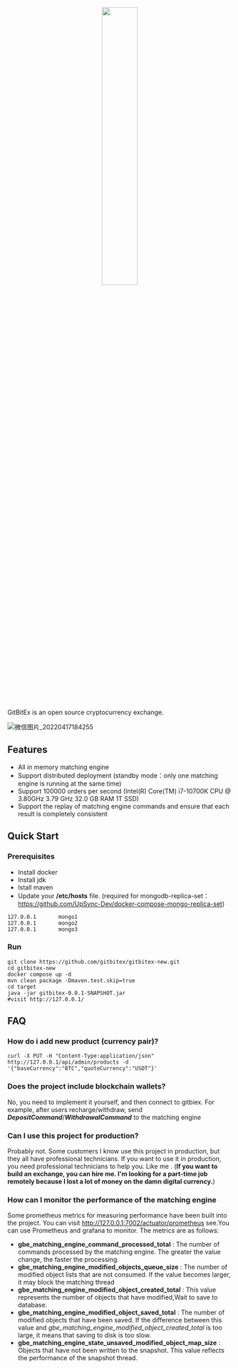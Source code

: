 <p align="center"><img width="40%" src="https://getbitex.oss-cn-beijing.aliyuncs.com/projects/image/logo.svg" /></p>

GitBitEx is an open source cryptocurrency exchange.

![微信图片_20220417184255](https://user-images.githubusercontent.com/4486680/163711067-8543457a-5b13-4131-bbd7-254860a580dc.png)


## Features
- All in memory matching engine
- Support distributed deployment (standby mode：only one matching engine is running at the same time)
- Support 100000 orders per second (Intel(R) Core(TM) i7-10700K CPU @ 3.80GHz   3.79 GHz  32.0 GB RAM 1T SSD)
- Support the replay of matching engine commands and ensure that each result is completely consistent


## Quick Start
### Prerequisites
- Install docker
- Install jdk
- Istall maven
- Update your **/etc/hosts** file. (required for mongodb-replica-set：https://github.com/UpSync-Dev/docker-compose-mongo-replica-set)
```text
127.0.0.1       mongo1
127.0.0.1       mongo2
127.0.0.1       mongo3
```

### Run

```shell
git clone https://github.com/gitbitex/gitbitex-new.git
cd gitbitex-new
docker compose up -d
mvn clean package -Dmaven.test.skip=true
cd target
java -jar gitbitex-0.0.1-SNAPSHOT.jar
#visit http://127.0.0.1/
```

## FAQ
### How do i add new product (currency pair)?
```shell
curl -X PUT -H "Content-Type:application/json" http://127.0.0.1/api/admin/products -d '{"baseCurrency":"BTC","quoteCurrency":"USDT"}'
```
### Does the project include blockchain wallets?
No, you need to implement it yourself, and then connect to gitbiex.
For example, after users recharge/withdraw, send **_DepositCommand_**/**_WithdrawalCommand_** to the matching engine
### Can I use this project for production?
Probably not. Some customers I know use this project in production, but they all have professional technicians. 
If you want to use it in production, you need professional technicians to help you. Like me . 
(**If you want to build an exchange, you can hire me. I'm looking for a part-time job remotely 
because I lost a lot of money on the damn digital currency.**)
### How can I monitor the performance of the matching engine
Some prometheus metrics for measuring performance have been built into the project. 
You can visit http://127.0.0.1:7002/actuator/prometheus see.You can use Prometheus and grafana to monitor.
The metrics are as follows:
- **gbe_matching_engine_command_processed_total** : The number of commands processed by the matching engine. The greater the value change, the faster the processing.
- **gbe_matching_engine_modified_objects_queue_size** : The number of modified object lists that are not consumed. If the value becomes larger, it may block the matching thread
- **gbe_matching_engine_modified_object_created_total** : This value represents the number of objects that have modified,Wait to save to database.
- **gbe_matching_engine_modified_object_saved_total** : The number of modified objects that have been saved. If the difference between this value and _gbe_matching_engine_modified_object_created_total_ is too large, it means that saving to disk is too slow.
- **gbe_matching_engine_state_unsaved_modified_object_map_size** : Objects that have not been written to the snapshot. This value reflects the performance of the snapshot thread.

